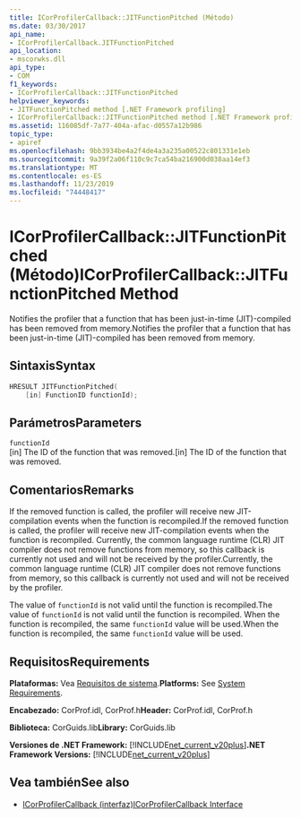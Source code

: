 ```yaml
---
title: ICorProfilerCallback::JITFunctionPitched (Método)
ms.date: 03/30/2017
api_name:
- ICorProfilerCallback.JITFunctionPitched
api_location:
- mscorwks.dll
api_type:
- COM
f1_keywords:
- ICorProfilerCallback::JITFunctionPitched
helpviewer_keywords:
- JITFunctionPitched method [.NET Framework profiling]
- ICorProfilerCallback::JITFunctionPitched method [.NET Framework profiling]
ms.assetid: 116085df-7a77-404a-afac-d0557a12b986
topic_type:
- apiref
ms.openlocfilehash: 9bb3934be4a2f4de4a3a235a00522c801331e1eb
ms.sourcegitcommit: 9a39f2a06f110c9c7ca54ba216900d038aa14ef3
ms.translationtype: MT
ms.contentlocale: es-ES
ms.lasthandoff: 11/23/2019
ms.locfileid: "74448417"
---
```

# <a name="icorprofilercallbackjitfunctionpitched-method"></a><span data-ttu-id="958ec-102">ICorProfilerCallback::JITFunctionPitched (Método)</span><span class="sxs-lookup"><span data-stu-id="958ec-102">ICorProfilerCallback::JITFunctionPitched Method</span></span>
<span data-ttu-id="958ec-103">Notifies the profiler that a function that has been just-in-time (JIT)-compiled has been removed from memory.</span><span class="sxs-lookup"><span data-stu-id="958ec-103">Notifies the profiler that a function that has been just-in-time (JIT)-compiled has been removed from memory.</span></span>  
  
## <a name="syntax"></a><span data-ttu-id="958ec-104">Sintaxis</span><span class="sxs-lookup"><span data-stu-id="958ec-104">Syntax</span></span>  
  
```cpp  
HRESULT JITFunctionPitched(  
    [in] FunctionID functionId);  
```  
  
## <a name="parameters"></a><span data-ttu-id="958ec-105">Parámetros</span><span class="sxs-lookup"><span data-stu-id="958ec-105">Parameters</span></span>  
 `functionId`  
 <span data-ttu-id="958ec-106">[in] The ID of the function that was removed.</span><span class="sxs-lookup"><span data-stu-id="958ec-106">[in] The ID of the function that was removed.</span></span>  
  
## <a name="remarks"></a><span data-ttu-id="958ec-107">Comentarios</span><span class="sxs-lookup"><span data-stu-id="958ec-107">Remarks</span></span>  
 <span data-ttu-id="958ec-108">If the removed function is called, the profiler will receive new JIT-compilation events when the function is recompiled.</span><span class="sxs-lookup"><span data-stu-id="958ec-108">If the removed function is called, the profiler will receive new JIT-compilation events when the function is recompiled.</span></span> <span data-ttu-id="958ec-109">Currently, the common language runtime (CLR) JIT compiler does not remove functions from memory, so this callback is currently not used and will not be received by the profiler.</span><span class="sxs-lookup"><span data-stu-id="958ec-109">Currently, the common language runtime (CLR) JIT compiler does not remove functions from memory, so this callback is currently not used and will not be received by the profiler.</span></span>  
  
 <span data-ttu-id="958ec-110">The value of `functionId` is not valid until the function is recompiled.</span><span class="sxs-lookup"><span data-stu-id="958ec-110">The value of `functionId` is not valid until the function is recompiled.</span></span> <span data-ttu-id="958ec-111">When the function is recompiled, the same `functionId` value will be used.</span><span class="sxs-lookup"><span data-stu-id="958ec-111">When the function is recompiled, the same `functionId` value will be used.</span></span>  
  
## <a name="requirements"></a><span data-ttu-id="958ec-112">Requisitos</span><span class="sxs-lookup"><span data-stu-id="958ec-112">Requirements</span></span>  
 <span data-ttu-id="958ec-113">**Plataformas:** Vea [Requisitos de sistema](../../../../docs/framework/get-started/system-requirements.md).</span><span class="sxs-lookup"><span data-stu-id="958ec-113">**Platforms:** See [System Requirements](../../../../docs/framework/get-started/system-requirements.md).</span></span>  
  
 <span data-ttu-id="958ec-114">**Encabezado:** CorProf.idl, CorProf.h</span><span class="sxs-lookup"><span data-stu-id="958ec-114">**Header:** CorProf.idl, CorProf.h</span></span>  
  
 <span data-ttu-id="958ec-115">**Biblioteca:** CorGuids.lib</span><span class="sxs-lookup"><span data-stu-id="958ec-115">**Library:** CorGuids.lib</span></span>  
  
 <span data-ttu-id="958ec-116">**Versiones de .NET Framework:** [!INCLUDE[net_current_v20plus](../../../../includes/net-current-v20plus-md.md)]</span><span class="sxs-lookup"><span data-stu-id="958ec-116">**.NET Framework Versions:** [!INCLUDE[net_current_v20plus](../../../../includes/net-current-v20plus-md.md)]</span></span>  
  
## <a name="see-also"></a><span data-ttu-id="958ec-117">Vea también</span><span class="sxs-lookup"><span data-stu-id="958ec-117">See also</span></span>

- [<span data-ttu-id="958ec-118">ICorProfilerCallback (interfaz)</span><span class="sxs-lookup"><span data-stu-id="958ec-118">ICorProfilerCallback Interface</span></span>](../../../../docs/framework/unmanaged-api/profiling/icorprofilercallback-interface.md)
